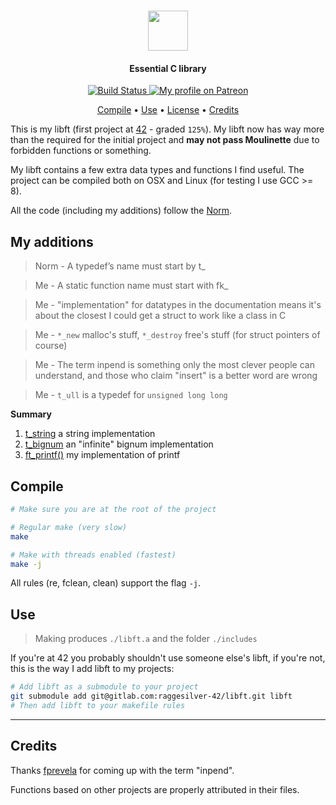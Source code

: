 <div align="center">
    <h1>
        <img src="https://assets.gitlab-static.net/uploads/-/system/project/avatar/10815567/44144bf53e0bffe5a337cb115afc2b0d.png" width="64" />
    </h1>
    <h4>Essential C library</h4>
    <p>
        <a href="https://gitlab.com/raggesilver-42/libft/pipelines">
            <img src="https://gitlab.com/raggesilver-42/libft/badges/master/pipeline.svg" alt="Build Status" />
        </a>
        <a href="https://www.patreon.com/raggesilver">
            <img src="https://img.shields.io/badge/patreon-donate-orange.svg?logo=patreon" alt="My profile on Patreon" />
        </a>
    </p>
    <p>
        <a href="#compile">Compile</a> •
        <a href="#use">Use</a> •
        <a href="https://gitlab.com/raggesilver-42/libft/blob/master/LICENSE">License</a> •
        <a href="#credits">Credits</a>
    </p>
</div>

This is my libft (first project at [42](https://www.42.us.org/) - graded `125%`).
My libft now has way more than the required for the initial project and **may not
pass Moulinette** due to forbidden functions or something.

My libft contains a few extra data types and functions I find useful. The
 project can be compiled both on OSX and Linux (for testing I use GCC >= 8).

All the code (including my additions) follow the
 [Norm](https://cdn.intra.42.fr/pdf/pdf/960/norme.en.pdf).

## My additions

> Norm - A typedef’s name must start by t_

> Me - A static function name must start with fk_

> Me - "implementation" for datatypes in the documentation means it's about the closest I could get a struct to work like a class in C

> Me - `*_new` malloc's stuff, `*_destroy` free's stuff (for struct pointers of course)

> Me - The term inpend is something only the most clever people can understand, and those who claim "insert" is a better word are wrong

> Me - `t_ull` is a typedef for `unsigned long long`

**Summary**
1. [t_string](src/string/) a string implementation
1. [t_bignum](src/bignum) an "infinite" bignum implementation
1. [ft_printf()](src/ft_printf) my implementation of printf

## Compile

```bash
# Make sure you are at the root of the project

# Regular make (very slow)
make

# Make with threads enabled (fastest)
make -j
```

All rules (re, fclean, clean) support the flag `-j`.

## Use

> Making produces `./libft.a` and the folder `./includes`

If you're at 42 you probably shouldn't use someone else's libft, if you're not,
this is the way I add libft to my projects:

```bash
# Add libft as a submodule to your project
git submodule add git@gitlab.com:raggesilver-42/libft.git libft
# Then add libft to your makefile rules
```

---

## Credits
Thanks [fprevela](https://github.com/prevelat) for coming up with the term "inpend".

Functions based on other projects are properly attributed in their files.
